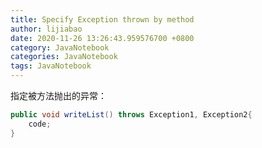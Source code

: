 ```yaml
---
title: Specify Exception thrown by method
author: lijiabao
date: 2020-11-26 13:26:43.959576700 +0800
category: JavaNotebook
categories: JavaNotebook
tags: JavaNotebook
---
```

指定被方法抛出的异常：

```JAVA
public void writeList() throws Exception1, Exception2{
	code;
}

```